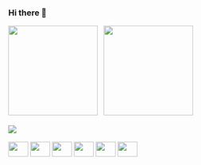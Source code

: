 ### Hi there 👋

<div>
  <img height="180em" src="https://github-readme-stats.vercel.app/api?username=demisrusso9&show_icons=true&theme=dark&rank_icon=github&hide=stars,issues,contribs" />
  &nbsp
  <img height="180em" src="https://github-readme-stats.vercel.app/api/top-langs/?username=demisrusso9&langs_count=5&theme=dark&layout=compact" />
</div>

<br/>

<div>
  <a href="https://www.linkedin.com/in/demis-junior/" target="_blank">
    <img src="https://img.shields.io/badge/LinkedIn-0077B5?style=for-the-badge&logo=linkedin&logoColor=white" />
  </a>
</div>

<br/>

<div>
  <img height="30" width="40" src="https://cdn.jsdelivr.net/gh/devicons/devicon/icons/react/react-original.svg" />
  <img height="30" width="40" src="https://cdn.jsdelivr.net/gh/devicons/devicon/icons/typescript/typescript-original.svg" />
  <img height="30" width="40" src="https://cdn.jsdelivr.net/gh/devicons/devicon/icons/javascript/javascript-original.svg" />
  <img height="30" width="40" src="https://cdn.jsdelivr.net/gh/devicons/devicon/icons/html5/html5-original.svg" />
  <img height="30" width="40" src="https://cdn.jsdelivr.net/gh/devicons/devicon/icons/css3/css3-original.svg" />
  <img height="30" width="40" src="https://cdn.jsdelivr.net/gh/devicons/devicon/icons/vuejs/vuejs-original.svg" />        
</div>
